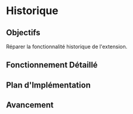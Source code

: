 # Historique

## Objectifs
Réparer la fonctionnalité historique de l'extension.

## Fonctionnement Détaillé

## Plan d'Implémentation

## Avancement